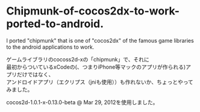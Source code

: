 Chipmunk-of-cocos2dx-to-work-ported-to-android.
=============================
I  ported    "chipmunk"   that is one of  "cocos2dx"  of the famous game libraries to the android applications to work.
  
ゲームライブラリのcocoss2d-xの「chipmunk」で、それに  
最初からついているxCodeの(、つまりiPhone等マックのアプリが作られる)アプリだけではなく、  
アンドロイドアプリ（エクリプス（jniも使用））も作れないか、ちょっとやってみました。  
 

cocos2d-1.0.1-x-0.13.0-beta @ Mar 29, 2012を使用しました。